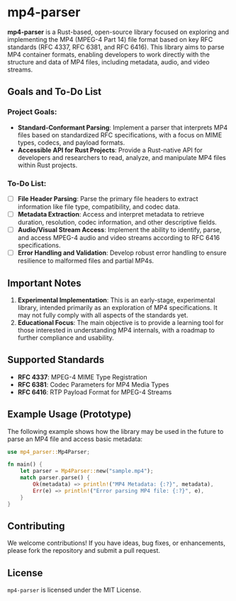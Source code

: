 # mp4-parser

**mp4-parser** is a Rust-based, open-source library focused on exploring and implementing the MP4 (MPEG-4 Part 14) file format based on key RFC standards (RFC 4337, RFC 6381, and RFC 6416). This library aims to parse MP4 container formats, enabling developers to work directly with the structure and data of MP4 files, including metadata, audio, and video streams.

## Goals and To-Do List

### Project Goals:
- **Standard-Conformant Parsing**: Implement a parser that interprets MP4 files based on standardized RFC specifications, with a focus on MIME types, codecs, and payload formats.
- **Accessible API for Rust Projects**: Provide a Rust-native API for developers and researchers to read, analyze, and manipulate MP4 files within Rust projects.

### To-Do List:
- [ ] **File Header Parsing**: Parse the primary file headers to extract information like file type, compatibility, and codec data.
- [ ] **Metadata Extraction**: Access and interpret metadata to retrieve duration, resolution, codec information, and other descriptive fields.
- [ ] **Audio/Visual Stream Access**: Implement the ability to identify, parse, and access MPEG-4 audio and video streams according to RFC 6416 specifications.
- [ ] **Error Handling and Validation**: Develop robust error handling to ensure resilience to malformed files and partial MP4s.

## Important Notes

1. **Experimental Implementation**: This is an early-stage, experimental library, intended primarily as an exploration of MP4 specifications. It may not fully comply with all aspects of the standards yet.
2. **Educational Focus**: The main objective is to provide a learning tool for those interested in understanding MP4 internals, with a roadmap to further compliance and usability.

## Supported Standards
- **RFC 4337**: MPEG-4 MIME Type Registration
- **RFC 6381**: Codec Parameters for MP4 Media Types
- **RFC 6416**: RTP Payload Format for MPEG-4 Streams

## Example Usage (Prototype)

The following example shows how the library may be used in the future to parse an MP4 file and access basic metadata:

```rust
use mp4_parser::Mp4Parser;

fn main() {
    let parser = Mp4Parser::new("sample.mp4");
    match parser.parse() {
        Ok(metadata) => println!("MP4 Metadata: {:?}", metadata),
        Err(e) => println!("Error parsing MP4 file: {:?}", e),
    }
}
```

## Contributing

We welcome contributions! If you have ideas, bug fixes, or enhancements, please fork the repository and submit a pull request.

## License

`mp4-parser` is licensed under the MIT License.
